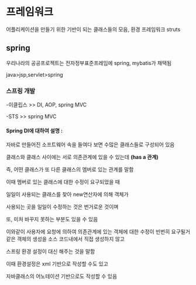 # 프레임워크
어플리케이션을 만들기 위한 기반이 되는 클래스들의 모음, 환경 프레임워크 struts

## spring

우리나라의 공공프로젝트는 전자정부표준프레임에 spring, mybatis가 채택됨

java>jsp,servlet>spring

### 스프링 개발

-이클립스 >> DI, AOP, spring MVC

-STS >> spring MVC

#### Spring DI에 대하여 설명 : 

자바로 만들어진 소프트웨어 속을 들여다 보면 수많은 클래스들로 구성되어 있음

클래스와 클래스 사이에는 서로 의존관계에 있을 수 있는데 **(has a 관계)**

즉, 어떤 클래스가 또 다른 클래스의 멤버로 있는 관계를 말함

이때 멤버로 있는 클래스에 대한 수정이 요구되었을 때 

일일이 사용되는 클래스를 찾아 new연산자에 의해 객체가 

사용되는 곳을 일일이 수정하는 것은 번거로운 것이며 

또, 미처 바꾸지 못하는 부분도 있을 수 있음

이와같이 사용자에 요청에 의하여 의존관계에 있는 객체에 대한 수정이 빈번히 요구될거같은 객체의 생성을 소스 코드내에서 직접 생성하지 않고 

스프링 환경 설정이 대신 해주는 것을 말함 

이때 환경설정은 xml 기반으로 작성할 수도 있고

자바클래스의 어노테이션 기반으로도 작성할 수 있음 
